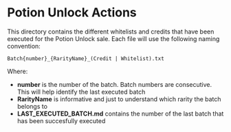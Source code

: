# Potion Unlock Actions

This directory contains the different whitelists and credits that have been executed for the Potion Unlock sale. Each file will use the following naming convention:

`Batch{number}_{RarityName}_(Credit | Whitelist).txt`

Where:

-   **number** is the number of the batch. Batch numbers are consecutive. This will help identify the last executed batch
-   **RarityName** is informative and just to understand which rarity the batch belongs to
-   **LAST_EXECUTED_BATCH.md** contains the number of the last batch that has been succesfully executed
